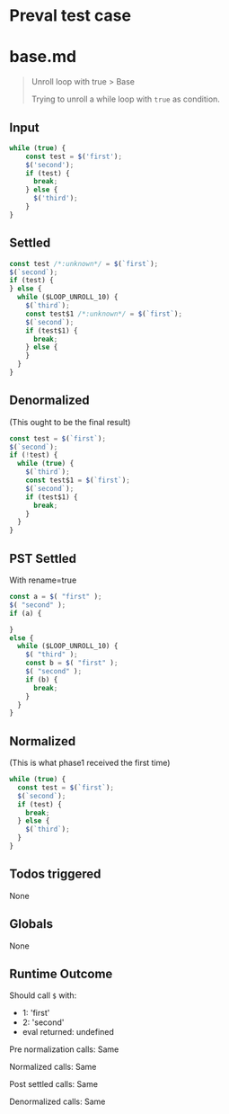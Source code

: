 # Preval test case

# base.md

> Unroll loop with true > Base
>
> Trying to unroll a while loop with `true` as condition.

## Input

`````js filename=intro
while (true) {
    const test = $('first');
    $('second');
    if (test) {
      break;
    } else {
      $('third');
    }
}
`````


## Settled


`````js filename=intro
const test /*:unknown*/ = $(`first`);
$(`second`);
if (test) {
} else {
  while ($LOOP_UNROLL_10) {
    $(`third`);
    const test$1 /*:unknown*/ = $(`first`);
    $(`second`);
    if (test$1) {
      break;
    } else {
    }
  }
}
`````


## Denormalized
(This ought to be the final result)

`````js filename=intro
const test = $(`first`);
$(`second`);
if (!test) {
  while (true) {
    $(`third`);
    const test$1 = $(`first`);
    $(`second`);
    if (test$1) {
      break;
    }
  }
}
`````


## PST Settled
With rename=true

`````js filename=intro
const a = $( "first" );
$( "second" );
if (a) {

}
else {
  while ($LOOP_UNROLL_10) {
    $( "third" );
    const b = $( "first" );
    $( "second" );
    if (b) {
      break;
    }
  }
}
`````


## Normalized
(This is what phase1 received the first time)

`````js filename=intro
while (true) {
  const test = $(`first`);
  $(`second`);
  if (test) {
    break;
  } else {
    $(`third`);
  }
}
`````


## Todos triggered


None


## Globals


None


## Runtime Outcome


Should call `$` with:
 - 1: 'first'
 - 2: 'second'
 - eval returned: undefined

Pre normalization calls: Same

Normalized calls: Same

Post settled calls: Same

Denormalized calls: Same
